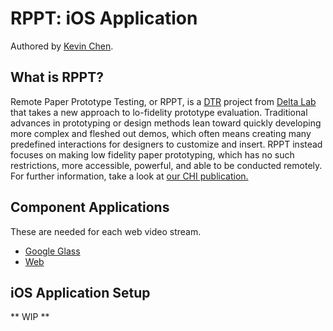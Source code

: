RPPT: iOS Application
===========================
Authored by [Kevin Chen](http://kevinchen.ninja).

## What is RPPT?
Remote Paper Prototype Testing, or RPPT, is a [DTR](http://dtr.meteor.com) project from [Delta Lab](https://delta.northwestern.edu) that takes a new approach to lo-fidelity prototype evaluation. Traditional advances in prototyping or design methods lean toward quickly developing more complex and fleshed out demos, which often means creating many predefined interactions for designers to customize and insert. RPPT instead focuses on making low fidelity paper prototyping, which has no such restrictions, more accessible, powerful, and able to be conducted remotely. For further information, take a look at [our CHI publication.](http://dl.acm.org/citation.cfm?id=2702423)

## Component Applications
These are needed for each web video stream.
 * [Google Glass](https://github.com/NUDelta/remote-paper-prototyper-gdk)
 * [Web](https://github.com/NUDelta/remote-paper-prototyper-web)

## iOS Application Setup
** WIP **

